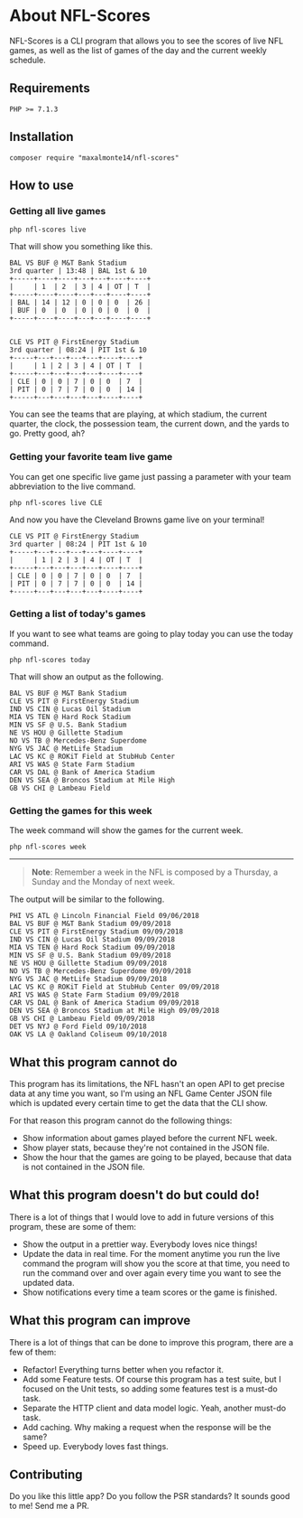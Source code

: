 About NFL-Scores
====================

NFL-Scores is a CLI program that allows you to see the scores of live NFL games, as well as the list of games of the day and the current weekly schedule.

## Requirements

```
PHP >= 7.1.3
```

## Installation

```
composer require "maxalmonte14/nfl-scores"
``` 

## How to use

### Getting all live games

```
php nfl-scores live
```

That will show you something like this.

```
BAL VS BUF @ M&T Bank Stadium
3rd quarter | 13:48 | BAL 1st & 10
+-----+----+----+---+---+----+----+
|     | 1  | 2  | 3 | 4 | OT | T  |
+-----+----+----+---+---+----+----+
| BAL | 14 | 12 | 0 | 0 | 0  | 26 |
| BUF | 0  | 0  | 0 | 0 | 0  | 0  |
+-----+----+----+---+---+----+----+


CLE VS PIT @ FirstEnergy Stadium
3rd quarter | 08:24 | PIT 1st & 10
+-----+---+---+---+---+----+----+
|     | 1 | 2 | 3 | 4 | OT | T  |
+-----+---+---+---+---+----+----+
| CLE | 0 | 0 | 7 | 0 | 0  | 7  |
| PIT | 0 | 7 | 7 | 0 | 0  | 14 |
+-----+---+---+---+---+----+----+
```

You can see the teams that are playing, at which stadium, the current quarter, the clock, the possession team, the current down, and the yards to go. Pretty good, ah?

### Getting your favorite team live game

You can get one specific live game just passing a parameter with your team abbreviation to the live command.

```
php nfl-scores live CLE
```

And now you have the Cleveland Browns game live on your terminal!

```
CLE VS PIT @ FirstEnergy Stadium
3rd quarter | 08:24 | PIT 1st & 10
+-----+---+---+---+---+----+----+
|     | 1 | 2 | 3 | 4 | OT | T  |
+-----+---+---+---+---+----+----+
| CLE | 0 | 0 | 7 | 0 | 0  | 7  |
| PIT | 0 | 7 | 7 | 0 | 0  | 14 |
+-----+---+---+---+---+----+----+
```

### Getting a list of today's games

If you want to see what teams are going to play today you can use the today command.

```
php nfl-scores today
```

That will show an output as the following.

```
BAL VS BUF @ M&T Bank Stadium
CLE VS PIT @ FirstEnergy Stadium
IND VS CIN @ Lucas Oil Stadium
MIA VS TEN @ Hard Rock Stadium
MIN VS SF @ U.S. Bank Stadium
NE VS HOU @ Gillette Stadium
NO VS TB @ Mercedes-Benz Superdome
NYG VS JAC @ MetLife Stadium
LAC VS KC @ ROKiT Field at StubHub Center
ARI VS WAS @ State Farm Stadium
CAR VS DAL @ Bank of America Stadium
DEN VS SEA @ Broncos Stadium at Mile High
GB VS CHI @ Lambeau Field
```

### Getting the games for this week

The week command will show the games for the current week.

```
php nfl-scores week
```
______________________________________________________

> **Note**: Remember a week in the NFL is composed by a Thursday, a Sunday and the Monday of next week.

The output will be similar to the following.

```
PHI VS ATL @ Lincoln Financial Field 09/06/2018
BAL VS BUF @ M&T Bank Stadium 09/09/2018
CLE VS PIT @ FirstEnergy Stadium 09/09/2018
IND VS CIN @ Lucas Oil Stadium 09/09/2018
MIA VS TEN @ Hard Rock Stadium 09/09/2018
MIN VS SF @ U.S. Bank Stadium 09/09/2018
NE VS HOU @ Gillette Stadium 09/09/2018
NO VS TB @ Mercedes-Benz Superdome 09/09/2018
NYG VS JAC @ MetLife Stadium 09/09/2018
LAC VS KC @ ROKiT Field at StubHub Center 09/09/2018
ARI VS WAS @ State Farm Stadium 09/09/2018
CAR VS DAL @ Bank of America Stadium 09/09/2018
DEN VS SEA @ Broncos Stadium at Mile High 09/09/2018
GB VS CHI @ Lambeau Field 09/09/2018
DET VS NYJ @ Ford Field 09/10/2018
OAK VS LA @ Oakland Coliseum 09/10/2018
```

## What this program cannot do

This program has its limitations, the NFL hasn't an open API to get precise data at any time you want, so I'm using an NFL Game Center JSON file which is updated every certain time to get the data that the CLI show.

For that reason this program cannot do the following things:

- Show information about games played before the current NFL week.
- Show player stats, because they're not contained in the JSON file.
- Show the hour that the games are going to be played, because that data is not contained in the JSON file.

## What this program doesn't do but could do!

There is a lot of things that I would love to add in future versions of this program, these are some of them:

- Show the output in a prettier way. Everybody loves nice things!
- Update the data in real time. For the moment anytime you run the live command the program will show you the score at that time, you need to run the command over and over again every time you want to see the updated data.
- Show notifications every time a team scores or the game is finished.

## What this program can improve

There is a lot of things that can be done to improve this program, there are a few of them:

- Refactor! Everything turns better when you refactor it.
- Add some Feature tests. Of course this program has a test suite, but I focused on the Unit tests, so adding some features test is a must-do task.
- Separate the HTTP client and data model logic. Yeah, another must-do task.
- Add caching. Why making a request when the response will be the same?
- Speed up. Everybody loves fast things.

## Contributing

Do you like this little app? Do you follow the PSR standards? It sounds good to me! Send me a PR.